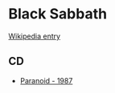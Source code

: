 # Black Sabbath

[Wikipedia entry](https://en.wikipedia.org/wiki/Black_Sabbath)

## CD

- [Paranoid - 1987](Paranoid_-_1987.md)
